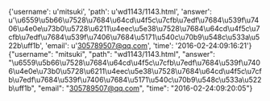 {'username': u'mitsuki', 'path': u'wd1143/1143.html', 'answer': u'\u6559\u5b66\u7528\u7684\u64cd\u4f5c\u7cfb\u7edf\u7684\u539f\u7406\u4e0e\u73b0\u5728\u6211\u4eec\u5e38\u7528\u7684\u64cd\u4f5c\u7cfb\u7edf\u7684\u539f\u7406\u7684\u5171\u540c\u70b9\u548c\u533a\u522b\uff1b', 'email': u'305789507@qq.com', 'time': '2016-02-24:09:16:21'}
{"username": "mitsuki", "path": "wd1143/1143.html", "answer": "\u6559\u5b66\u7528\u7684\u64cd\u4f5c\u7cfb\u7edf\u7684\u539f\u7406\u4e0e\u73b0\u5728\u6211\u4eec\u5e38\u7528\u7684\u64cd\u4f5c\u7cfb\u7edf\u7684\u539f\u7406\u7684\u5171\u540c\u70b9\u548c\u533a\u522b\uff1b", "email": "305789507@qq.com", "time": "2016-02-24:09:20:05"}